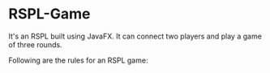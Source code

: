 # RSPL-Game
It's an RSPL built using JavaFX. It can connect two players and play a game of three rounds. 

Following are the rules for an RSPL game:
